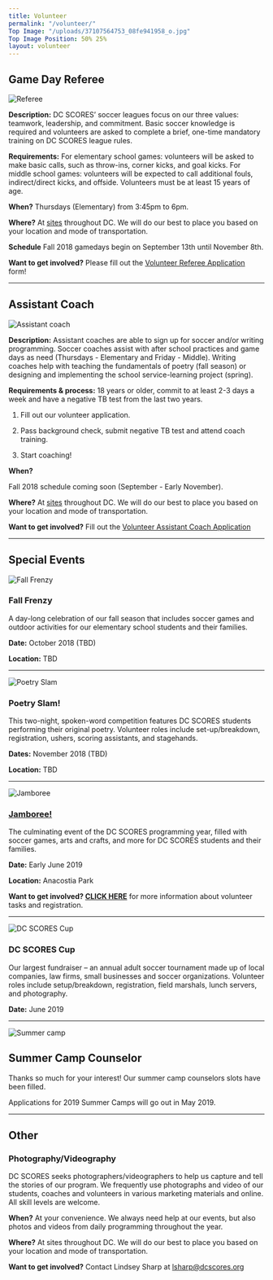 ```yaml
---
title: Volunteer
permalink: "/volunteer/"
Top Image: "/uploads/37107564753_08fe941958_o.jpg"
Top Image Position: 50% 25%
layout: volunteer
---
```


<span id="volunteer-referee"></span>

## Game Day Referee

![Referee](/uploads/volunteer-referee-float-left.jpg)

**Description:**
DC SCORES’ soccer leagues focus on our three values: teamwork, leadership, and commitment. Basic soccer knowledge is required and volunteers are asked to complete a brief, one-time mandatory training on DC SCORES league rules.

**Requirements:**
For elementary school games: volunteers will be asked to make basic calls, such as throw-ins, corner kicks, and goal kicks. For middle school games: volunteers will be expected to call additional fouls, indirect/direct kicks, and offside. Volunteers must be at least 15 years of age.

**When?**
Thursdays (Elementary) from 3:45pm to 6pm.

**Where?**
At <a href="/our-program/program-sites/" target="_blank">sites</a> throughout DC. We will do our best to place you based on your location and mode of transportation.

**Schedule**
Fall 2018 gamedays begin on September 13th until November 8th.

**Want to get involved?**
Please fill out the [Volunteer Referee Application](https://docs.google.com/forms/d/e/1FAIpQLScYeaY_PwTM-smKm44dboDDO_IHNTs0pw1LchyJ9BGkC6qRjw/viewform) form!

---

<span id="volunteer-assistant-coach"></span>

## Assistant Coach

![Assistant coach](/uploads/volunteer-assistant-coach-float-left.jpg)

**Description:**
Assistant coaches are able to sign up for soccer and/or writing programming. Soccer coaches assist with after school practices and game days as need (Thursdays - Elementary and Friday - Middle). Writing coaches help with teaching the fundamentals of poetry (fall season) or designing and implementing the school service-learning project (spring).

**Requirements & process:**
18 years or older, commit to at least 2-3 days a week and have a negative TB test from the last two years.

1. Fill out our volunteer application.

2. Pass background check, submit negative TB test and attend coach training.

3. Start coaching!

**When?**

Fall 2018 schedule coming soon (September - Early November).

**Where?**
At <a href="/our-program/program-sites/" target="_blank">sites</a> throughout DC. We will do our best to place you based on your location and mode of transportation.

**Want to get involved?**
Fill out the [Volunteer Assistant Coach Application](https://docs.google.com/forms/d/e/1FAIpQLSdsNE3qy4dOX62EFW2LNsRBPWzYnjy_OT01NFFpgK7ZVj8oDA/viewform?c=0&w=1)

---

<span id="volunteer-special-events"></span>

## Special Events

![Fall Frenzy](/uploads/volunteer-fall-frenzy-float-left-small.jpg)

### Fall Frenzy

A day-long celebration of our fall season that includes soccer games and outdoor activities for our elementary school students and their families.

**Date:** October 2018 (TBD)

**Location:** TBD

---

![Poetry Slam](/uploads/volunteer-poetry-slam-float-right.jpg)

### Poetry Slam!

This two-night, spoken-word competition features DC SCORES students performing their original poetry. Volunteer roles include set-up/breakdown, registration, ushers, scoring assistants, and stagehands.

**Dates:** November 2018 (TBD)

**Location:** TBD

---

![Jamboree](/uploads/volunteer-jamboree-float-left-small.jpg)

### [Jamboree!](https://www.dcscores.org/jamboree/)

The culminating event of the DC SCORES programming year, filled with soccer games, arts and crafts, and more for DC SCORES students and their families.

**Date:** Early June 2019

**Location:** Anacostia Park

**Want to get involved? [CLICK HERE](https://www.dcscores.org/jamboree/)** for more information about volunteer tasks and registration. 

---

![DC SCORES Cup](/uploads/volunteer-scores-cup-float-right.jpg)

### DC SCORES Cup

Our largest fundraiser – an annual adult soccer tournament made up of local companies, law firms, small businesses and soccer organizations. Volunteer roles include setup/breakdown, registration, field marshals, lunch servers, and photography.

**Date:** June 2019

---

![Summer camp](/uploads/volunteer-summer-camp-float-left.jpg)

## Summer Camp Counselor

Thanks so much for your interest! Our summer camp counselors slots have been filled. 

Applications for 2019 Summer Camps will go out in May 2019.

---

<span id="volunteer-other"></span>

## Other

### Photography/Videography

DC SCORES seeks photographers/videographers to help us capture and tell the stories of our program. We frequently use photographs and video of our students, coaches and volunteers in various marketing materials and online. All skill levels are welcome.

**When?**
At your convenience. We always need help at our events, but also photos and videos from daily programming throughout the year.

**Where?**
At sites throughout DC. We will do our best to place you based on your location and mode of transportation.

**Want to get involved?**
Contact Lindsey Sharp at lsharp@dcscores.org